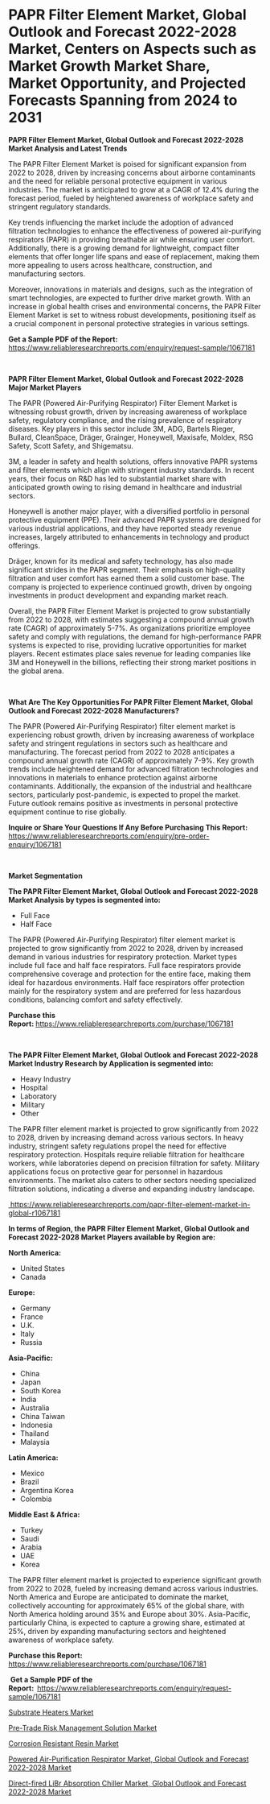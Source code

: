 <p><h1>PAPR Filter Element Market, Global Outlook and Forecast 2022-2028 Market, Centers on Aspects such as Market Growth Market Share, Market Opportunity, and Projected Forecasts Spanning from 2024 to 2031</h1></p><p><strong>PAPR Filter Element Market, Global Outlook and Forecast 2022-2028 Market Analysis and Latest Trends</strong></p>
<p><p>The PAPR Filter Element Market is poised for significant expansion from 2022 to 2028, driven by increasing concerns about airborne contaminants and the need for reliable personal protective equipment in various industries. The market is anticipated to grow at a CAGR of 12.4% during the forecast period, fueled by heightened awareness of workplace safety and stringent regulatory standards. </p><p>Key trends influencing the market include the adoption of advanced filtration technologies to enhance the effectiveness of powered air-purifying respirators (PAPR) in providing breathable air while ensuring user comfort. Additionally, there is a growing demand for lightweight, compact filter elements that offer longer life spans and ease of replacement, making them more appealing to users across healthcare, construction, and manufacturing sectors. </p><p>Moreover, innovations in materials and designs, such as the integration of smart technologies, are expected to further drive market growth. With an increase in global health crises and environmental concerns, the PAPR Filter Element Market is set to witness robust developments, positioning itself as a crucial component in personal protective strategies in various settings.</p></p>
<p><strong>Get a Sample PDF of the Report:&nbsp;</strong> <a href="https://www.reliableresearchreports.com/enquiry/request-sample/1067181">https://www.reliableresearchreports.com/enquiry/request-sample/1067181</a></p>
<p>&nbsp;</p>
<p><strong>PAPR Filter Element Market, Global Outlook and Forecast 2022-2028 Major Market Players</strong></p>
<p><p>The PAPR (Powered Air-Purifying Respirator) Filter Element Market is witnessing robust growth, driven by increasing awareness of workplace safety, regulatory compliance, and the rising prevalence of respiratory diseases. Key players in this sector include 3M, ADG, Bartels Rieger, Bullard, CleanSpace, Dräger, Grainger, Honeywell, Maxisafe, Moldex, RSG Safety, Scott Safety, and Shigematsu. </p><p>3M, a leader in safety and health solutions, offers innovative PAPR systems and filter elements which align with stringent industry standards. In recent years, their focus on R&D has led to substantial market share with anticipated growth owing to rising demand in healthcare and industrial sectors.</p><p>Honeywell is another major player, with a diversified portfolio in personal protective equipment (PPE). Their advanced PAPR systems are designed for various industrial applications, and they have reported steady revenue increases, largely attributed to enhancements in technology and product offerings.</p><p>Dräger, known for its medical and safety technology, has also made significant strides in the PAPR segment. Their emphasis on high-quality filtration and user comfort has earned them a solid customer base. The company is projected to experience continued growth, driven by ongoing investments in product development and expanding market reach.</p><p>Overall, the PAPR Filter Element Market is projected to grow substantially from 2022 to 2028, with estimates suggesting a compound annual growth rate (CAGR) of approximately 5-7%. As organizations prioritize employee safety and comply with regulations, the demand for high-performance PAPR systems is expected to rise, providing lucrative opportunities for market players. Recent estimates place sales revenue for leading companies like 3M and Honeywell in the billions, reflecting their strong market positions in the global arena.</p></p>
<p>&nbsp;</p>
<p><strong>What Are The Key Opportunities For PAPR Filter Element Market, Global Outlook and Forecast 2022-2028 Manufacturers?</strong></p>
<p><p>The PAPR (Powered Air-Purifying Respirator) filter element market is experiencing robust growth, driven by increasing awareness of workplace safety and stringent regulations in sectors such as healthcare and manufacturing. The forecast period from 2022 to 2028 anticipates a compound annual growth rate (CAGR) of approximately 7-9%. Key growth trends include heightened demand for advanced filtration technologies and innovations in materials to enhance protection against airborne contaminants. Additionally, the expansion of the industrial and healthcare sectors, particularly post-pandemic, is expected to propel the market. Future outlook remains positive as investments in personal protective equipment continue to rise globally.</p></p>
<p><strong>Inquire or Share Your Questions If Any Before Purchasing This Report:</strong> <a href="https://www.reliableresearchreports.com/enquiry/pre-order-enquiry/1067181">https://www.reliableresearchreports.com/enquiry/pre-order-enquiry/1067181</a></p>
<p>&nbsp;</p>
<p><strong>Market Segmentation</strong></p>
<p><strong>The PAPR Filter Element Market, Global Outlook and Forecast 2022-2028 Market Analysis by types is segmented into:</strong></p>
<p><ul><li>Full Face</li><li>Half Face</li></ul></p>
<p><p>The PAPR (Powered Air-Purifying Respirator) filter element market is projected to grow significantly from 2022 to 2028, driven by increased demand in various industries for respiratory protection. Market types include full face and half face respirators. Full face respirators provide comprehensive coverage and protection for the entire face, making them ideal for hazardous environments. Half face respirators offer protection mainly for the respiratory system and are preferred for less hazardous conditions, balancing comfort and safety effectively.</p></p>
<p><strong>Purchase this Report:&nbsp;</strong><a href="https://www.reliableresearchreports.com/purchase/1067181">https://www.reliableresearchreports.com/purchase/1067181</a></p>
<p>&nbsp;</p>
<p><strong>The PAPR Filter Element Market, Global Outlook and Forecast 2022-2028 Market Industry Research by Application is segmented into:</strong></p>
<p><ul><li>Heavy Industry</li><li>Hospital</li><li>Laboratory</li><li>Military</li><li>Other</li></ul></p>
<p><p>The PAPR filter element market is projected to grow significantly from 2022 to 2028, driven by increasing demand across various sectors. In heavy industry, stringent safety regulations propel the need for effective respiratory protection. Hospitals require reliable filtration for healthcare workers, while laboratories depend on precision filtration for safety. Military applications focus on protective gear for personnel in hazardous environments. The market also caters to other sectors needing specialized filtration solutions, indicating a diverse and expanding industry landscape.</p></p>
<p><a href="https://www.reliableresearchreports.com/papr-filter-element-market-in-global-r1067181">&nbsp;https://www.reliableresearchreports.com/papr-filter-element-market-in-global-r1067181</a></p>
<p><strong>In terms of Region, the PAPR Filter Element Market, Global Outlook and Forecast 2022-2028 Market Players available by Region are:</strong></p>
<p>
    <p> <strong> North America: </strong>
        <ul>
            <li>United States</li>
            <li>Canada</li>
        </ul>
        </p> 
    <p> <strong> Europe: </strong>
        <ul>
            <li>Germany</li>
            <li>France</li>
            <li>U.K.</li>
            <li>Italy</li>
            <li>Russia</li>
        </ul>
        </p> 
    <p> <strong> Asia-Pacific: </strong>
        <ul>
            <li>China</li>
            <li>Japan</li>
            <li>South Korea</li>
            <li>India</li>
            <li>Australia</li>
            <li>China Taiwan</li>
            <li>Indonesia</li>
            <li>Thailand</li>
            <li>Malaysia</li>
        </ul>
        </p> 
    <p> <strong> Latin America: </strong>
        <ul>
            <li>Mexico</li>
            <li>Brazil</li>
            <li>Argentina Korea</li>
            <li>Colombia</li>
        </ul>
        </p> 
    <p> <strong> Middle East & Africa: </strong>
        <ul>
            <li>Turkey</li>
            <li>Saudi</li>
            <li>Arabia</li>
            <li>UAE</li>
            <li>Korea</li>
        </ul>
    </p>
    </p>
<p><p>The PAPR filter element market is projected to experience significant growth from 2022 to 2028, fueled by increasing demand across various industries. North America and Europe are anticipated to dominate the market, collectively accounting for approximately 65% of the global share, with North America holding around 35% and Europe about 30%. Asia-Pacific, particularly China, is expected to capture a growing share, estimated at 25%, driven by expanding manufacturing sectors and heightened awareness of workplace safety.</p></p>
<p><strong>Purchase this Report: </strong><a href="https://www.reliableresearchreports.com/purchase/1067181">https://www.reliableresearchreports.com/purchase/1067181</a></p>
<p>&nbsp;<strong>Get a Sample PDF of the Report:&nbsp;&nbsp;</strong><a href="https://www.reliableresearchreports.com/enquiry/request-sample/1067181">https://www.reliableresearchreports.com/enquiry/request-sample/1067181</a></p>
<p><strong></strong></p>
<p><p><a href="https://www.linkedin.com/pulse/global-substrate-heaters-market-trends-analysis-future-growth-mwr9f?trackingId=%2BnmwE9nzTAiU4TBbxdl8Ig%3D%3D">Substrate Heaters Market</a></p><p><a href="https://issuu.com/reportprime-2/docs/pre-trade-risk-management-solution-_2eabac0f7f84c8">Pre-Trade Risk Management Solution Market</a></p><p><a href="https://medium.com/@akshatreportprime/corrosion-resistant-resin-market-size-share-analysis-growth-trends-forecast-2024-2031-02e96fc9b435">Corrosion Resistant Resin Market</a></p><p><a href="https://github.com/provorikovar/Market-Research-Report-List-6/blob/main/powered-air-purification-respirator-market-global-outlook-and-forecast-2022-2028-market.md">Powered Air-Purification Respirator Market, Global Outlook and Forecast 2022-2028 Market</a></p><p><a href="https://github.com/CliffMedina6/Market-Research-Report-List-6/blob/main/direct-fired-libr-absorption-chiller-market-global-outlook-and-forecast-2022-2028-market.md">Direct-fired LiBr Absorption Chiller Market, Global Outlook and Forecast 2022-2028 Market</a></p></p>